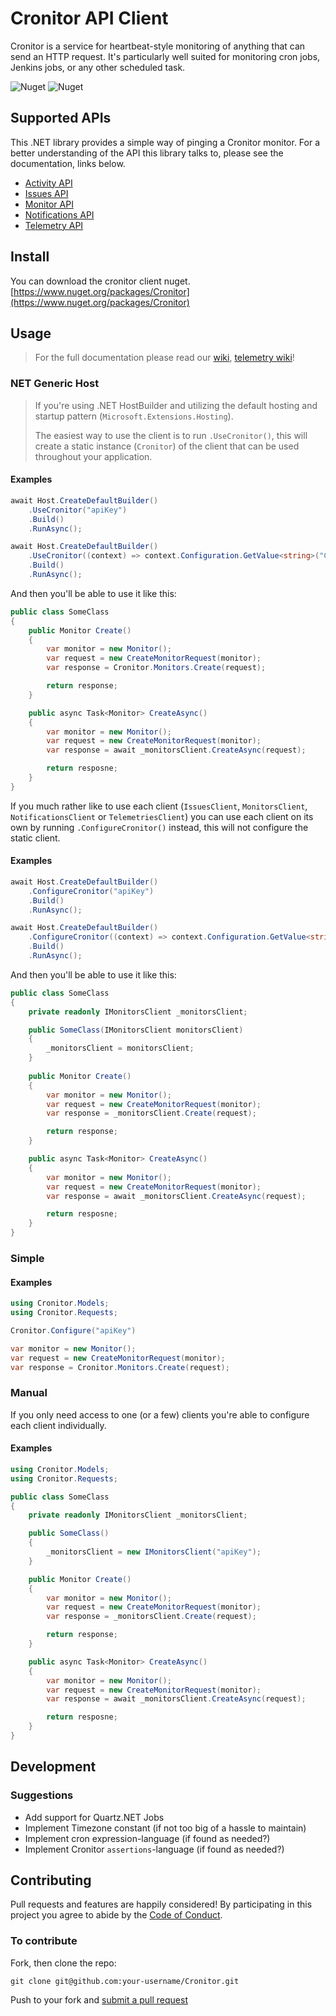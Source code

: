 ﻿# Cronitor API Client
Cronitor is a service for heartbeat-style monitoring of anything that can send an HTTP request. It's particularly well suited for monitoring cron jobs, Jenkins jobs, or any other scheduled task.

![Nuget](https://img.shields.io/nuget/v/Cronitor)
![Nuget](https://img.shields.io/nuget/dt/Cronitor)

## Supported APIs
This .NET library provides a simple way of pinging a Cronitor monitor. For a better understanding of the API this library talks to, please see the documentation, links below.
* [Activity API](https://cronitor.io/docs/activity-api)
* [Issues API](https://cronitor.io/docs/issues-api)
* [Monitor API](https://cronitor.io/docs/monitor-api)
* [Notifications API](https://cronitor.io/docs/template-api)
* [Telemetry API](https://cronitor.io/docs/telemetry-api)

## Install
You can download the cronitor client nuget.
[https://www.nuget.org/packages/Cronitor](https://www.nuget.org/packages/Cronitor)

## Usage
> For the full documentation please read our [wiki](https://github.com/gonace/Cronitor/wiki), [telemetry wiki](https://github.com/gonace/Cronitor/wiki/Telemetry)!

### NET Generic Host
> If you're using .NET HostBuilder and utilizing the default hosting and startup pattern (`Microsoft.Extensions.Hosting`).
>
> The easiest way to use the client is to run `.UseCronitor()`, this will create a static instance (`Cronitor`) of the client that can be used throughout your application.

#### Examples
```c#
await Host.CreateDefaultBuilder()
    .UseCronitor("apiKey")
    .Build()
    .RunAsync();
```
```c#
await Host.CreateDefaultBuilder()
    .UseCronitor((context) => context.Configuration.GetValue<string>("Cronitor:ApiKey"))
    .Build()
    .RunAsync();
```

And then you'll be able to use it like this: 
```c#
public class SomeClass
{
    public Monitor Create()
    {
        var monitor = new Monitor();
        var request = new CreateMonitorRequest(monitor);
        var response = Cronitor.Monitors.Create(request);

        return response;
    }

    public async Task<Monitor> CreateAsync()
    {
        var monitor = new Monitor();
        var request = new CreateMonitorRequest(monitor);
        var response = await _monitorsClient.CreateAsync(request);

        return resposne;
    }
}
```

If you much rather like to use each client (`IssuesClient`, `MonitorsClient`, `NotificationsClient` or `TelemetriesClient`) you can use each client on its own by running `.ConfigureCronitor()` instead, this will not configure the static client.

#### Examples
```c#
await Host.CreateDefaultBuilder()
    .ConfigureCronitor("apiKey")
    .Build()
    .RunAsync();
```
```c#
await Host.CreateDefaultBuilder()
    .ConfigureCronitor((context) => context.Configuration.GetValue<string>("Cronitor:ApiKey"))
    .Build()
    .RunAsync();
```

And then you'll be able to use it like this: 
```c#
public class SomeClass
{
    private readonly IMonitorsClient _monitorsClient;

    public SomeClass(IMonitorsClient monitorsClient)
    {
        _monitorsClient = monitorsClient;
    }
    
    public Monitor Create()
    {
        var monitor = new Monitor();
        var request = new CreateMonitorRequest(monitor);
        var response = _monitorsClient.Create(request);

        return response;
    }

    public async Task<Monitor> CreateAsync()
    {
        var monitor = new Monitor();
        var request = new CreateMonitorRequest(monitor);
        var response = await _monitorsClient.CreateAsync(request);

        return resposne;
    }
}
```

### Simple
#### Examples
```c#
using Cronitor.Models;
using Cronitor.Requests;

Cronitor.Configure("apiKey")

var monitor = new Monitor();
var request = new CreateMonitorRequest(monitor);
var response = Cronitor.Monitors.Create(request);
```

### Manual
If you only need access to one (or a few) clients you're able to configure each client individually.

#### Examples
```c#
using Cronitor.Models;
using Cronitor.Requests;

public class SomeClass
{
    private readonly IMonitorsClient _monitorsClient;

    public SomeClass()
    {
        _monitorsClient = new IMonitorsClient("apiKey");
    }

    public Monitor Create()
    {
        var monitor = new Monitor();
        var request = new CreateMonitorRequest(monitor);
        var response = _monitorsClient.Create(request);

        return response;
    }

    public async Task<Monitor> CreateAsync()
    {
        var monitor = new Monitor();
        var request = new CreateMonitorRequest(monitor);
        var response = await _monitorsClient.CreateAsync(request);

        return resposne;
    }
}
```

## Development
### Suggestions
* Add support for Quartz.NET Jobs
* Implement Timezone constant (if not too big of a hassle to maintain)
* Implement cron expression-language (if found as needed?)
* Implement Cronitor `assertions`-language (if found as needed?)

## Contributing
Pull requests and features are happily considered! By participating in this project you agree to abide by the [Code of Conduct](http://contributor-covenant.org/version/2/0).

### To contribute

Fork, then clone the repo:
```
git clone git@github.com:your-username/Cronitor.git
```
Push to your fork and [submit a pull request](https://github.com/gonace/Cronitor/compare/)
